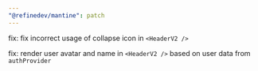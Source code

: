 ```yaml
---
"@refinedev/mantine": patch
---
```


fix: fix incorrect usage of collapse icon in `<HeaderV2 />`

fix: render user avatar and name in `<HeaderV2 />` based on user data from `authProvider`